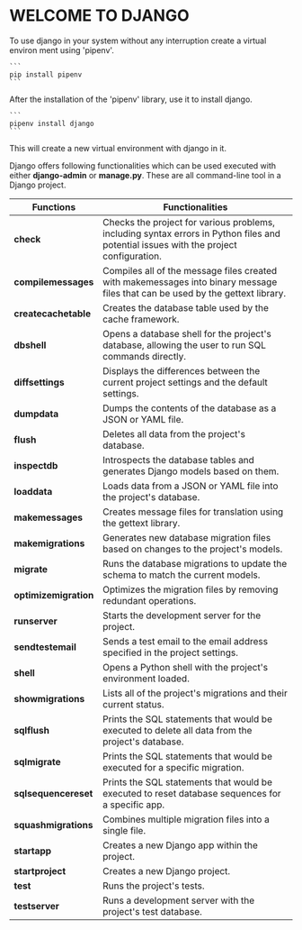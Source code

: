 # **WELCOME TO DJANGO**
To use django in your system without any interruption create a virtual environ ment using 'pipenv'.

    ```
    pip install pipenv
    ```

After the installation of the 'pipenv' library, use it to install django.

    ```
    pipenv install django
    ```

This will create a new virtual environment with django in it.

Django offers following functionalities which can be used executed with either **django-admin** or **manage.py**.
These are all command-line tool in a Django project.

| **Functions** | **Functionalities** |
|---------------|---------------------|
| **check** | Checks the project for various problems, including syntax errors in Python files and potential issues with the project configuration.|
| **compilemessages** | Compiles all of the message files created with makemessages into binary message files that can be used by the gettext library. |
| **createcachetable** | Creates the database table used by the cache framework. |
| **dbshell** | Opens a database shell for the project's database, allowing the user to run SQL commands directly. |
| **diffsettings** | Displays the differences between the current project settings and the default settings. |
| **dumpdata** | Dumps the contents of the database as a JSON or YAML file. |
| **flush** | Deletes all data from the project's database. |
| **inspectdb** | Introspects the database tables and generates Django models based on them. |
| **loaddata** | Loads data from a JSON or YAML file into the project's database. |
| **makemessages** | Creates message files for translation using the gettext library. |
| **makemigrations** | Generates new database migration files based on changes to the project's models. |
| **migrate** | Runs the database migrations to update the schema to match the current models.|
| **optimizemigration** | Optimizes the migration files by removing redundant operations. |
| **runserver** | Starts the development server for the project.|
| **sendtestemail** | Sends a test email to the email address specified in the project settings. |
| **shell** | Opens a Python shell with the project's environment loaded. |
| **showmigrations** | Lists all of the project's migrations and their current status. |
| **sqlflush** | Prints the SQL statements that would be executed to delete all data from the project's database. |
| **sqlmigrate** | Prints the SQL statements that would be executed for a specific migration. |
| **sqlsequencereset** | Prints the SQL statements that would be executed to reset database sequences for a specific app. |
| **squashmigrations** | Combines multiple migration files into a single file. |
| **startapp** | Creates a new Django app within the project.|
| **startproject** | Creates a new Django project. |
| **test** | Runs the project's tests. |
| **testserver** | Runs a development server with the project's test database. |